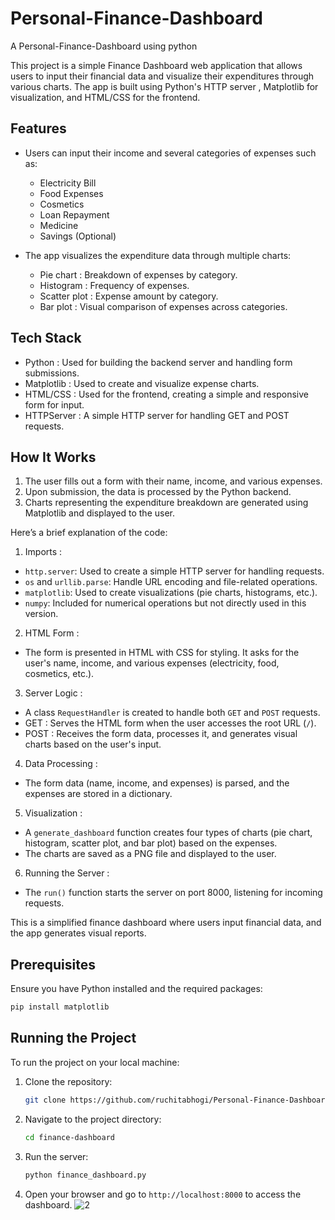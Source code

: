 # Personal-Finance-Dashboard
A Personal-Finance-Dashboard using python


This project is a simple Finance Dashboard web application that allows users to input their financial data and visualize their expenditures through various charts. The app is built using   Python's HTTP server  ,   Matplotlib   for visualization, and   HTML/CSS   for the frontend.

## Features

- Users can input their   income   and several categories of   expenses   such as:
  - Electricity Bill
  - Food Expenses
  - Cosmetics
  - Loan Repayment
  - Medicine
  - Savings (Optional)
  
- The app visualizes the expenditure data through multiple charts:
  -   Pie chart  : Breakdown of expenses by category.
  -   Histogram  : Frequency of expenses.
  -   Scatter plot  : Expense amount by category.
  -   Bar plot  : Visual comparison of expenses across categories.

## Tech Stack

-   Python  : Used for building the backend server and handling form submissions.
-   Matplotlib  : Used to create and visualize expense charts.
-   HTML/CSS  : Used for the frontend, creating a simple and responsive form for input.
-   HTTPServer  : A simple HTTP server for handling GET and POST requests.

## How It Works

1. The user fills out a form with their name, income, and various expenses.
2. Upon submission, the data is processed by the Python backend.
3. Charts representing the expenditure breakdown are generated using   Matplotlib   and displayed to the user.
   
Here’s a brief explanation of the code:
1.   Imports  :
   - `http.server`: Used to create a simple HTTP server for handling requests.
   - `os` and `urllib.parse`: Handle URL encoding and file-related operations.
   - `matplotlib`: Used to create visualizations (pie charts, histograms, etc.).
   - `numpy`: Included for numerical operations but not directly used in this version.

2.   HTML Form  :
   - The form is presented in HTML with CSS for styling. It asks for the user's name, income, and various expenses (electricity, food, cosmetics, etc.).

3.   Server Logic  :
   - A class `RequestHandler` is created to handle both `GET` and `POST` requests.
   -   GET  : Serves the HTML form when the user accesses the root URL (`/`).
   -   POST  : Receives the form data, processes it, and generates visual charts based on the user's input.

4.   Data Processing  :
   - The form data (name, income, and expenses) is parsed, and the expenses are stored in a dictionary.

5.   Visualization  :
   - A `generate_dashboard` function creates four types of charts (pie chart, histogram, scatter plot, and bar plot) based on the expenses.
   - The charts are saved as a PNG file and displayed to the user.

6.   Running the Server  :
   - The `run()` function starts the server on port 8000, listening for incoming requests.

This is a simplified finance dashboard where users input financial data, and the app generates visual reports.

## Prerequisites

Ensure you have Python installed and the required packages:

```bash
pip install matplotlib
```

## Running the Project

To run the project on your local machine:

1. Clone the repository:

   ```bash
   git clone https://github.com/ruchitabhogi/Personal-Finance-Dashboard.git
   ```

2. Navigate to the project directory:

   ```bash
   cd finance-dashboard
   ```

3. Run the server:

   ```bash
   python finance_dashboard.py
   ```

4. Open your browser and go to `http://localhost:8000` to access the dashboard.
![2](https://github.com/user-attachments/assets/82ef7211-6185-4355-860d-d6bcf78c45dc)






